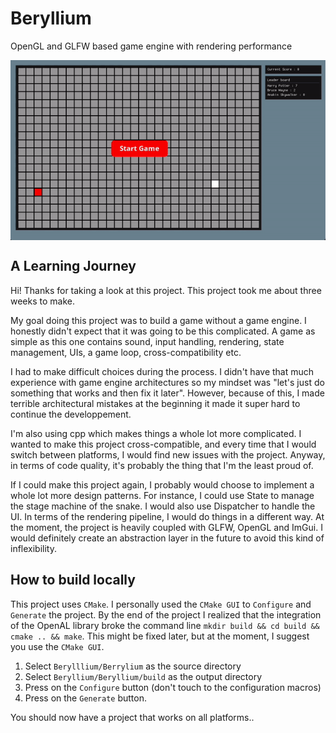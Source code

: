 # Beryllium
OpenGL and GLFW based game engine with rendering performance

<div style="display:flex; justify-content:center; width:100%; height:100%">
    <img src="Documentation/snake_demo.gif" />
</div>

## A Learning Journey

Hi! Thanks for taking a look at this project. This project took me about three weeks to make.

My goal doing this project was to build a game without a game engine. I honestly didn't expect that it was going to be this complicated. A game as simple as this one contains sound, input handling, rendering, state management, UIs, a game loop, cross-compatibility etc.

I had to make difficult choices during the process. I didn't have that much experience with game engine architectures so my mindset was "let's just do something that works and then fix it later". However, because of this, I made terrible architectural mistakes at the beginning it made it super hard to continue the developpement.

I'm also using cpp which makes things a whole lot more complicated. I wanted to make this project cross-compatible, and every time that I would switch between platforms, I would find new issues with the project. Anyway, in terms of code quality, it's probably the thing that I'm the least proud of.

If I could make this project again, I probably would choose to implement a whole lot more design patterns. For instance, I could use State to manage the stage machine of the snake.
I would also use Dispatcher to handle the UI. In terms of the rendering pipeline, I would do things in a different way. At the moment, the project is heavily coupled with GLFW, OpenGL and ImGui. I would definitely create an abstraction layer in the future to avoid this kind of inflexibility.

## How to build locally

This project uses `CMake`. I personally used the `CMake GUI` to `Configure` and `Generate` the project. By the end of the project I realized that the integration of the OpenAL library broke the command line `mkdir build && cd build && cmake .. && make`. This might be fixed later, but at the moment, I suggest you use the `CMake GUI`.

1. Select `Berylllium/Berrylium` as the source directory
2. Select `Beryllium/Beryllium/build` as the output directory
3. Press on the `Configure` button (don't touch to the configuration macros)
4. Press on the `Generate` button.

You should now have a project that works on all platforms..




